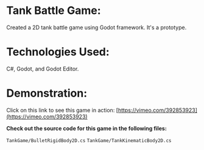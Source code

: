 # Tank Battle Game:
Created a 2D tank battle game using Godot framework. It's a prototype.

# Technologies Used:
C#, Godot, and Godot Editor.

# Demonstration:
Click on this link to see this game in action: [https://vimeo.com/392853923](https://vimeo.com/392853923)

**Check out the source code for this game in the following files:**

`TankGame/BulletRigidBody2D.cs`
`TankGame/TankKinematicBody2D.cs`
